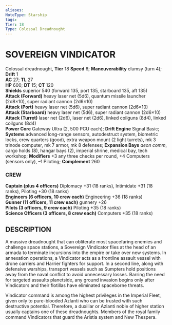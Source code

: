 ```yaml
---
aliases: 
NoteType: Starship
tags: 
Tier: 18
Type: Colossal Dreadnought
---
```

# SOVEREIGN VINDICATOR
Colossal dreadnought, **Tier** 18 
**Speed** 6; **Maneuverability** clumsy (turn 4); **Drift** 1  
**AC** 27; **TL** 27  
**HP** 600; **DT** 15; **CT** 120  
**Shields** superior 540 (forward 135, port 135, starboard 135, aft 135)  
**Attack (Forward)** heavy laser net (5d6), quantum missile launcher (2d8×10), super radiant cannon (2d6×10)  
**Attack (Port)** heavy laser net (5d6), super radiant cannon (2d6×10)  
**Attack (Starboard)** heavy laser net (5d6), super radiant cannon (2d6×10)  
**Attack (Turret)** laser net (2d6), laser net (2d6), linked coilguns (8d4), linked coilguns (8d4)  
**Power Core** Gateway Ultra (2, 500 PCU each); **Drift Engine** Signal Basic; **Systems** advanced long-range sensors, autodestruct system, biometric locks, crew quarters (good), extra weapon mount (2 light turrets), mk 3 trinode computer, mk 7 armor, mk 8 defenses; **Expansion Bays** _aeon comm_, cargo holds (8), hangar bays (2), imperial shrine, medical bay, tech workshop; **Modifiers** +3 any three checks per round, +4 Computers (sensors only), –1 Piloting; **Complement** 260

### CREW

**Captain (plus 4 officers)** Diplomacy +31 (18 ranks), Intimidate +31 (18 ranks), Piloting +30 (18 ranks)  
**Engineers (6 officers, 10 crew each)** Engineering +36 (18 ranks)  
**Gunner (11 officers, 11 crew each)** gunnery +26  
**Pilots (3 officers, 9 crew each)** Piloting +35 (18 ranks)  
**Science Officers (3 officers, 8 crew each)** Computers +35 (18 ranks)

## DESCRIPTION

A massive dreadnought that can obliterate most spacefaring enemies and challenge space stations, a Sovereign Vindicator flies at the head of an armada to terminate incursions into the empire or take over new systems. In annexation operations, a Vindicator acts as a frontline assault vessel with drone carriers and Harrier fighters for support. In a second line, along with defensive warships, transport vessels such as Sumpters hold positions away from the naval conflict to avoid unnecessary losses. Barring the need for targeted assaults planetside, any ground invasion begins only after Vindicators and their flotillas have eliminated spaceborne threats.  
  
Vindicator command is among the highest privileges in the Imperial Fleet, given only to pure-blooded Azlanti who can be trusted with such destructive potential. Therefore, a duxillar or Azlanti noble of higher station usually captains one of these dreadnoughts. Members of the royal family command Vindicators that guard the Aristia system and New Thespera.